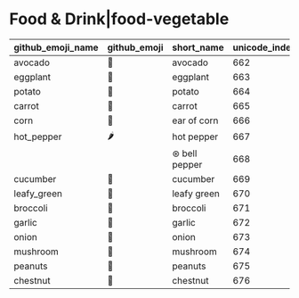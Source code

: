 # Food & Drink|food-vegetable

|github_emoji_name|github_emoji|short_name|unicode_index|
|---|---|---|---|
|avocado|:avocado:|avocado|662|
|eggplant|:eggplant:|eggplant|663|
|potato|:potato:|potato|664|
|carrot|:carrot:|carrot|665|
|corn|:corn:|ear of corn|666|
|hot_pepper|:hot_pepper:|hot pepper|667|
|||⊛ bell pepper|668|
|cucumber|:cucumber:|cucumber|669|
|leafy_green|:leafy_green:|leafy green|670|
|broccoli|:broccoli:|broccoli|671|
|garlic|:garlic:|garlic|672|
|onion|:onion:|onion|673|
|mushroom|:mushroom:|mushroom|674|
|peanuts|:peanuts:|peanuts|675|
|chestnut|:chestnut:|chestnut|676|
